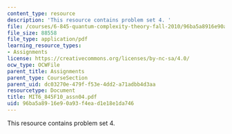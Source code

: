 ```yaml
---
content_type: resource
description: 'This resource contains problem set 4. '
file: /courses/6-845-quantum-complexity-theory-fall-2010/96ba5a8916e90a93f4ead1e18e1da746_MIT6_845F10_assn04.pdf
file_size: 88558
file_type: application/pdf
learning_resource_types:
- Assignments
license: https://creativecommons.org/licenses/by-nc-sa/4.0/
ocw_type: OCWFile
parent_title: Assignments
parent_type: CourseSection
parent_uid: dc03270e-479f-f53e-4dd2-a71adbb4d3aa
resourcetype: Document
title: MIT6_845F10_assn04.pdf
uid: 96ba5a89-16e9-0a93-f4ea-d1e18e1da746
---
```

This resource contains problem set 4. 